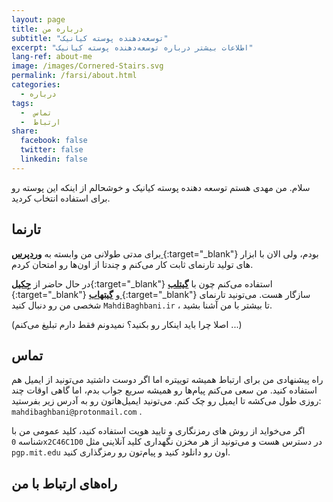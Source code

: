 ```yaml
---
layout: page
title: درباره من
subtitle: "توسعه‌دهنده پوسته کیانیک"
excerpt: "اطلاعات بیشتر درباره توسعه‌دهنده پوسته کیانیک"
lang-ref: about-me
image: /images/Cornered-Stairs.svg
permalink: /farsi/about.html
categories:
  - درباره
tags:
  -  تماس
  -  ارتباط
share:
  facebook: false
  twitter: false
  linkedin: false
---
```


سلام. من مهدی هستم توسعه دهنده پوسته کیانیک و خوشحالم از اینکه این پوسته رو برای استفاده انتخاب کردید.

## تارنما
برای مدتی طولانی من وابسته به [**وردپرس <i class="fab fa-wordpress-simple kianic-icon-wordpress" aria-hidden="true"></i>**](https://wordpress.org "وردپرس"){:target="_blank"} بودم، ولی الان با ابزار های تولید تارنمای ثابت کار می‌کنم و چندتا از اون‌ها رو امتحان کردم.

در حال حاضر از [**جِکیل**](https://jekyllrb.com "تارنمای جِکیل"){:target="_blank"} استفاده می‌کنم چون با [**گیتلب <i class="fab fa-gitlab kianic-icon-gitlab" aria-hidden="true"></i>**](https://gitlab.com/pages "گیت‌لب"){:target="_blank"} و [**گیتهاب <i class="fab fa-github kianic-icon-github" aria-hidden="true"></i>**](https://pages.github.com "گیت‌هاب"){:target="_blank"} سازگار هست.
می‌تونید تارنمای شخصی من رو دنبال کنید `MahdiBaghbani.ir` <a href="https://MahdiBaghbani.ir" target="_blank"><i class="fa fa-globe-europe kianic-icon-globe" aria-hidden="true"></i></a> ، تا بیشتر با من آشنا بشید.

(اصلا چرا باید اینکار رو بکنید؟ نمیدونم فقط دارم تبلیغ می‌کنم ...)

## تماس
راه پیشنهادی من برای ارتباط همیشه توییتره اما اگر دوست داشتید می‌تونید از ایمیل هم استفاده کنید. من سعی می‌کنم پیام‌ها رو همیشه سریع جواب بدم، اما گاهی اوقات چند روزی طول می‌کشه تا ایمیل رو چک کنم.
می‌تونید ایمیل‌هاتون رو به آدرس زیر بفرستید:
`mahdibaghbani@protonmail.com` <a href="mailto:{{ site.email }}" target="_blank"><i class="far fa-envelope kianic-icon-envelope" aria-hidden="true"></i></a>.

اگر می‌خواید از روش های رمزنگاری و تایید هویت استفاده کنید، کلید عمومی من با شناسه `0x2C46C1D0` <i class="fa fa-key kianic-icon-key" aria-hidden="true"></i> در دسترس هست و می‌تونید از هر مخزن نگهداری کلید آنلاینی مثل `pgp.mit.edu` اون رو دانلود کنید و پیام‌تون رو رمزگذاری کنید.

## راه‌های ارتباط با من

<a class= "kianic-icon" href="https://twitter.com/{{ site.twitter }}" target="_blank"><i class="fab fa-2x fa-twitter kianic-icon-twitter" aria-hidden="true"></i></a>
<a class= "kianic-icon" href="https://telegram.me/{{ site.telegram }}" target="_blank"><i class="fab fa-2x fa-telegram kianic-icon-telegram" aria-hidden="true"></i></a>
<a class= "kianic-icon" href="https://keybase.io/{{ site.keybase }}" target="_blank"><i class="fab fa-2x fa-keybase kianic-icon-twitter" aria-hidden="true"></i></a>
<a class= "kianic-icon" href="mailto:{{ site.email }}" target="_blank"><i class="far fa-2x fa-envelope kianic-icon-envelope" aria-hidden="true"></i></a>
